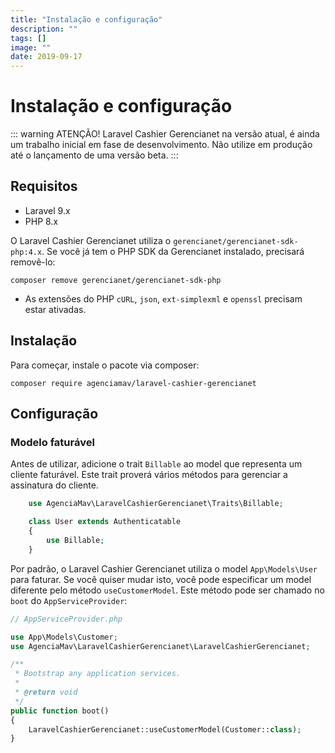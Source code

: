 ```yaml
---
title: "Instalação e configuração"
description: ""
tags: []
image: ""
date: 2019-09-17
---
```


# Instalação e configuração

::: warning ATENÇÃO!
Laravel Cashier Gerencianet na versão atual, é ainda um trabalho inicial em fase de desenvolvimento.
Não utilize em produção até o lançamento de uma versão beta.
:::

## Requisitos

- Laravel 9.x
- PHP 8.x

O Laravel Cashier Gerencianet utiliza o `gerencianet/gerencianet-sdk-php:4.x`.
Se você já tem o PHP SDK da Gerencianet instalado, precisará removê-lo:

```shell
composer remove gerencianet/gerencianet-sdk-php
```

- As extensões do PHP `cURL`, `json`, `ext-simplexml` e `openssl` precisam estar ativadas.

## Instalação

Para começar, instale o pacote via composer:

```shell
composer require agenciamav/laravel-cashier-gerencianet
```

## Configuração

### Modelo faturável

Antes de utilizar, adicione o trait `Billable` ao model que representa um cliente faturável.
Este trait proverá vários métodos para gerenciar a assinatura do cliente.

```php
    use AgenciaMav\LaravelCashierGerencianet\Traits\Billable;

    class User extends Authenticatable
    {
        use Billable;
    }
```

Por padrão, o Laravel Cashier Gerencianet utiliza o model `App\Models\User` para faturar.
Se você quiser mudar isto, você pode especificar um model diferente pelo método `useCustomerModel`.
Este método pode ser chamado no `boot` do `AppServiceProvider`:

```php
// AppServiceProvider.php

use App\Models\Customer;
use AgenciaMav\LaravelCashierGerencianet\LaravelCashierGerencianet;

/**
 * Bootstrap any application services.
 *
 * @return void
 */
public function boot()
{
    LaravelCashierGerencianet::useCustomerModel(Customer::class);
}
```
